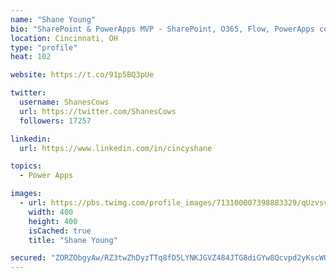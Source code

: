 ```yaml
---
name: "Shane Young"
bio: "SharePoint & PowerApps MVP - SharePoint, O365, Flow, PowerApps consulting? @PowerApps911 | Pure Snark? You found it."
location: Cincinnati, OH
type: "profile"
heat: 102

website: https://t.co/91p5BQ3pUe

twitter:
  username: ShanesCows
  url: https://twitter.com/ShanesCows
  followers: 17257

linkedin:
  url: https://www.linkedin.com/in/cincyshane

topics:
  - Power Apps

images:
  - url: https://pbs.twimg.com/profile_images/713100007398883329/qUzvsvQ3_400x400.jpg
    width: 400
    height: 400
    isCached: true
    title: "Shane Young"

secured: "ZORZObgyAw/RZ3twZhDyzTTq8fD5LYNKJGVZ484JTG8diGYw8Qcvpd2yKscWO9/4HAQVrIvzZT+RUaQ6C57VKsg1CeI4c8LcHR0AzpAli/3gwF4wpAJCp7EixW3zQlA1YqVF4F0334vzz6AAPhz0i7/HSKOi9MrexJv13gtKSVb8wpAN9ace93ANB4kFWKf08QvQUs1YwR1P9NOgmWnYCY7g6rpbcVztloew8hGjOsnp0jFrJCaaX1W7t5QlAnMWfq80LcvNlx3qWutbKWlerErnwlcireTo9cqG6akpSDUKv27cWWLnsSn7O/j5ncI7PG2PCem+vg6QJ26kLHPr9uEHLaXWqSMQEKEQn/I/Wi+7lRDMPpE0NBv+CUx1ndHuzBOBguVAkwxptINvGwbfdHhUIySHFlZid0iGwZxuUFs=;fdA8Dw4oTFg80NFtu0PbRg=="
---
```


